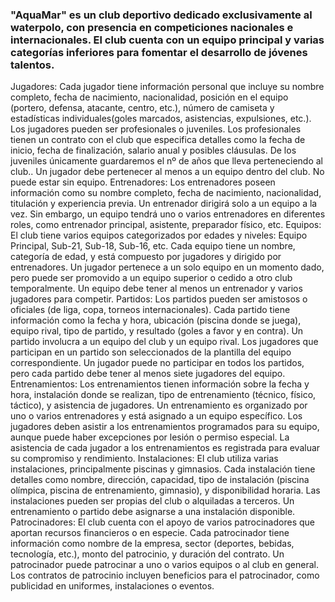 ### "AquaMar" es un club deportivo dedicado exclusivamente al waterpolo, con presencia en competiciones nacionales e internacionales. El club cuenta con un equipo principal y varias categorías inferiores para fomentar el desarrollo de jóvenes talentos.
Jugadores:
Cada jugador tiene información personal que incluye su nombre completo, fecha de nacimiento, nacionalidad, posición en el equipo (portero, defensa, atacante, centro, etc.), número de camiseta y estadísticas individuales(goles marcados, asistencias, expulsiones, etc.).
Los jugadores pueden ser profesionales o juveniles. Los profesionales tienen un contrato con el club que especifica detalles como la fecha de inicio, fecha de finalización, salario anual y posibles cláusulas. De los juveniles únicamente guardaremos el nº de años que lleva perteneciendo al club..
Un jugador debe pertenecer al menos a un equipo dentro del club. No puede estar sin equipo.
Entrenadores:
Los entrenadores poseen información como su nombre completo, fecha de nacimiento, nacionalidad, titulación y experiencia previa.
Un entrenador dirigirá solo a un equipo a la vez. Sin embargo, un equipo tendrá uno o varios entrenadores en diferentes roles, como entrenador principal, asistente, preparador físico, etc.
Equipos:
El club tiene varios equipos categorizados por edades y niveles: Equipo Principal, Sub-21, Sub-18, Sub-16, etc.
Cada equipo tiene un nombre, categoría de edad, y está compuesto por jugadores y dirigido por entrenadores.
Un jugador pertenece a un solo equipo en un momento dado, pero puede ser promovido a un equipo superior o cedido a otro club temporalmente.
Un equipo debe tener al menos un entrenador y varios jugadores para competir.
Partidos:
Los partidos pueden ser amistosos o oficiales (de liga, copa, torneos internacionales).
Cada partido tiene información como la fecha y hora, ubicación (piscina donde se juega), equipo rival, tipo de partido, y resultado (goles a favor y en contra).
Un partido involucra a un equipo del club y un equipo rival.
Los jugadores que participan en un partido son seleccionados de la plantilla del equipo correspondiente.
Un jugador puede no participar en todos los partidos, pero cada partido debe tener al menos siete jugadores del equipo.
Entrenamientos:
Los entrenamientos tienen información sobre la fecha y hora, instalación donde se realizan, tipo de entrenamiento (técnico, físico, táctico), y asistencia de jugadores.
Un entrenamiento es organizado por uno o varios entrenadores y está asignado a un equipo específico.
Los jugadores deben asistir a los entrenamientos programados para su equipo, aunque puede haber excepciones por lesión o permiso especial.
La asistencia de cada jugador a los entrenamientos es registrada para evaluar su compromiso y rendimiento.
Instalaciones:
El club utiliza varias instalaciones, principalmente piscinas y gimnasios.
Cada instalación tiene detalles como nombre, dirección, capacidad, tipo de instalación (piscina olímpica, piscina de entrenamiento, gimnasio), y disponibilidad horaria.
Las instalaciones pueden ser propias del club o alquiladas a terceros.
Un entrenamiento o partido debe asignarse a una instalación disponible.
Patrocinadores:
El club cuenta con el apoyo de varios patrocinadores que aportan recursos financieros o en especie.
Cada patrocinador tiene información como nombre de la empresa, sector (deportes, bebidas, tecnología, etc.), monto del patrocinio, y duración del contrato.
Un patrocinador puede patrocinar a uno o varios equipos o al club en general.
Los contratos de patrocinio incluyen beneficios para el patrocinador, como publicidad en uniformes, instalaciones o eventos.
